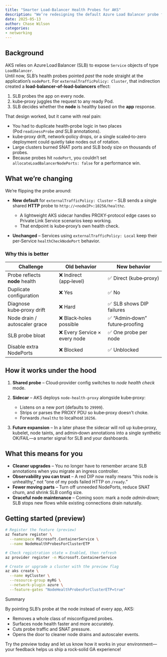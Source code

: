 ```yaml
---
title: "Smarter Load‑Balancer Health Probes for AKS"
description: "We’re redesigning the default Azure Load Balancer probe for externalTrafficPolicy: Cluster services so your apps stay healthy, troubleshooting gets simpler, and you can finally turn off those extra NodePorts."
date: 2025-05-13
author: Chase Wilson
categories:
- networking
---
```


## Background

AKS relies on Azure Load Balancer (SLB) to expose `Service` objects of type `LoadBalancer`.  
Until now, SLB’s health probes pointed *past* the node straight at the application’s `nodePort`. For `externalTrafficPolicy: Cluster`, that indirection created a **load‑balancer‑of‑load‑balancers** effect:

1. SLB probes the app on every node.  
2. kube‑proxy juggles the request to any ready Pod.  
3. SLB decides whether the **node** is healthy based on the **app** response.

That design worked, but it came with real pain:

- You had to duplicate health‑probe logic in two places (Pod `readinessProbe` *and* SLB annotations).
- kube‑proxy drift, network‑policy drops, or a single scaled‑to‑zero deployment could quietly take nodes out of rotation.  
- Large clusters burned SNAT ports and SLB body size on thousands of probes.  
- Because probes hit `nodePort`, you couldn’t set `allocateLoadBalancerNodePorts: false` for a performance win.

## What we’re changing

We’re flipping the probe around:

- **New default** for `externalTrafficPolicy: Cluster` – SLB sends a single shared **HTTP** probe to `http://<nodeIP>:10256/healthz`.  
  - A lightweight AKS sidecar handles PROXY‑protocol edge cases so Private Link Service scenarios keep working.
  - That endpoint is kube‑proxy’s own health check.  

- **Unchanged** – Services using `externalTrafficPolicy: Local` keep their per‑Service `healthCheckNodePort` behavior.

### Why this is better

| Challenge                      | Old behavior                 | New behavior                   |
|--------------------------------|------------------------------|--------------------------------|
| Probe reflects **node** health | ❌ Indirect (app‑level)       | ✅ Direct (kube‑proxy)          |
| Duplicate configuration        | ❌ Yes                        | ✅ No                           |
| Diagnose kube‑proxy drift      | ❌ Hard                       | ✅ SLB shows DIP failures       |
| Node drain / autoscaler grace  | ❌ Black‑holes possible       | ✅ “Admin‑down” future‑proofing |
| SLB probe bloat                | ❌ Every Service × every node | ✅ One probe per node           |
| Disable extra NodePorts        | ❌ Blocked                    | ✅ Unblocked                    |

## How it works under the hood

1. **Shared probe** – Cloud‑provider config switches to *node health check* mode.  
2. **Sidecar** – AKS deploys `node-health-proxy` alongside kube‑proxy:  
   - Listens on a new port (defaults to `29999`).  
   - Strips or parses the PROXY PDU so kube‑proxy doesn’t choke.  
   - Forwards `/healthz` to localhost `10256`.

3. **Future expansion** – In a later phase the sidecar will roll up kube‑proxy, kubelet, node taints, and admin‑down annotations into a single synthetic OK/FAIL—a smarter signal for SLB and your dashboards.

## What this means for you

- **Cleaner upgrades** – You no longer have to remember arcane SLB annotations when you migrate an ingress controller.  
- **Observability you can trust** – A red DIP now really means “this node is unhealthy,” not “one of my pods failed HTTP on `/ready`.”  
- **Fewer moving parts** – Turn off unneeded NodePorts, reduce SNAT churn, and shrink SLB config size.  
- **Graceful node maintenance** – Coming soon: mark a node *admin‑down*; SLB stops new flows while existing connections drain naturally.

## Getting started (preview)

```bash
# Register the feature (preview)
az feature register \
  --namespace Microsoft.ContainerService \
  --name NodeHealthProbesForClusterETP

# Check registration state = Enabled, then refresh
az provider register -n Microsoft.ContainerService

# Create or upgrade a cluster with the preview flag
az aks create \
  --name myCluster \
  --resource-group myRG \
  --network-plugin azure \
  --feature-gates "NodeHealthProbesForClusterETP=true"
```

Summary

By pointing SLB’s probe at the node instead of every app, AKS:

- Removes a whole class of misconfigured probes.
- Surfaces node health faster and more accurately.
- Cuts probe traffic and SNAT pressure.
- Opens the door to cleaner node drains and autoscaler events.

Try the preview today and let us know how it works in your environment—your feedback helps us ship a rock‑solid GA experience!